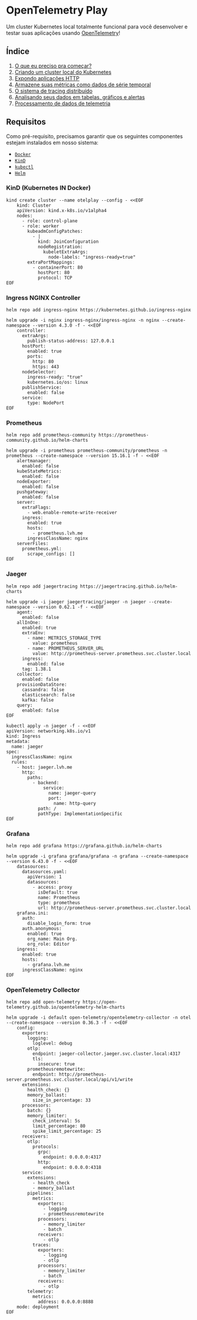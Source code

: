 # OpenTelemetry Play

Um cluster Kubernetes local totalmente funcional para você desenvolver e testar suas aplicações
usando [OpenTelemetry](https://opentelemetry.io/)!

## Índice

1. [O que eu preciso pra começar?](#requisitos)
1. [Criando um cluster local do Kubernetes](#kind-kubernetes-in-docker)
1. [Expondo aplicações HTTP](#ingress-nginx-controller)
1. [Armazene suas métricas como dados de série temporal](#prometheus)
1. [O sistema de tracing distribuído](#jaeger)
1. [Analisando seus dados em tabelas, gráficos e alertas](#grafana)
1. [Processamento de dados de telemetria](#opentelemetry-collector)

## Requisitos

Como pré-requisito, precisamos garantir que os seguintes componentes estejam instalados em nosso sistema:

* [`Docker`](https://docs.docker.com/get-docker/)
* [`KinD`](https://kind.sigs.k8s.io/docs/user/quick-start/#installation)
* [`kubectl`](https://kubernetes.io/docs/tasks/tools/install-kubectl)
* [`Helm`](https://helm.sh/docs/intro/install/)

### KinD (Kubernetes IN Docker)

```shell
kind create cluster --name otelplay --config - <<EOF
    kind: Cluster
    apiVersion: kind.x-k8s.io/v1alpha4
    nodes:
      - role: control-plane
      - role: worker
        kubeadmConfigPatches:
          - |
            kind: JoinConfiguration
            nodeRegistration:
              kubeletExtraArgs:
                node-labels: "ingress-ready=true"
        extraPortMappings:
          - containerPort: 80
            hostPort: 80
            protocol: TCP
EOF
```

### Ingress NGINX Controller

```shell
helm repo add ingress-nginx https://kubernetes.github.io/ingress-nginx                
```

```shell
helm upgrade -i nginx ingress-nginx/ingress-nginx -n nginx --create-namespace --version 4.3.0 -f - <<EOF
    controller:
      extraArgs:
        publish-status-address: 127.0.0.1
      hostPort:
        enabled: true
        ports:
          http: 80
          https: 443
      nodeSelector:
        ingress-ready: "true"
        kubernetes.io/os: linux
      publishService:
        enabled: false
      service:
        type: NodePort
EOF
```

### Prometheus

```shell
helm repo add prometheus-community https://prometheus-community.github.io/helm-charts        
```

```shell
helm upgrade -i prometheus prometheus-community/prometheus -n prometheus --create-namespace --version 15.16.1 -f - <<EOF
    alertmanager:
      enabled: false
    kubeStateMetrics:
      enabled: false
    nodeExporter:
      enabled: false
    pushgateway:
      enabled: false
    server:
      extraFlags:
        - web.enable-remote-write-receiver
      ingress:
        enabled: true
        hosts:
          - prometheus.lvh.me
        ingressClassName: nginx
    serverFiles:
      prometheus.yml:
        scrape_configs: []
EOF
```

### Jaeger

```shell
helm repo add jaegertracing https://jaegertracing.github.io/helm-charts               
```

```shell
helm upgrade -i jaeger jaegertracing/jaeger -n jaeger --create-namespace --version 0.62.1 -f - <<EOF
    agent:
      enabled: false
    allInOne:
      enabled: true
      extraEnv:
        - name: METRICS_STORAGE_TYPE
          value: prometheus
        - name: PROMETHEUS_SERVER_URL
          value: http://prometheus-server.prometheus.svc.cluster.local
      ingress:
        enabled: false
      tag: 1.38.1
    collector:
      enabled: false
    provisionDataStore:
      cassandra: false
      elasticsearch: false
      kafka: false
    query:
      enabled: false
EOF
```

```shell
kubectl apply -n jaeger -f - <<EOF
apiVersion: networking.k8s.io/v1
kind: Ingress
metadata:
  name: jaeger
spec:
  ingressClassName: nginx
  rules:
    - host: jaeger.lvh.me
      http:
        paths:
          - backend:
              service:
                name: jaeger-query
                port:
                  name: http-query
            path: /
            pathType: ImplementationSpecific
EOF
```

### Grafana

```shell
helm repo add grafana https://grafana.github.io/helm-charts                     
```

```shell
helm upgrade -i grafana grafana/grafana -n grafana --create-namespace --version 6.43.0 -f - <<EOF
    datasources:
      datasources.yaml:
        apiVersion: 1
        datasources:
          - access: proxy
            isDefault: true
            name: Prometheus
            type: prometheus
            url: http://prometheus-server.prometheus.svc.cluster.local
    grafana.ini:
      auth:
        disable_login_form: true
      auth.anonymous:
        enabled: true
        org_name: Main Org.
        org_role: Editor
    ingress:
      enabled: true
      hosts:
        - grafana.lvh.me
      ingressClassName: nginx
EOF
```

### OpenTelemetry Collector

```shell
helm repo add open-telemetry https://open-telemetry.github.io/opentelemetry-helm-charts
```

```shell
helm upgrade -i default open-telemetry/opentelemetry-collector -n otel --create-namespace --version 0.36.3 -f - <<EOF
    config:
      exporters:
        logging:
          loglevel: debug
        otlp:
          endpoint: jaeger-collector.jaeger.svc.cluster.local:4317
          tls:
            insecure: true
        prometheusremotewrite:
          endpoint: http://prometheus-server.prometheus.svc.cluster.local/api/v1/write
      extensions:
        health_check: {}
        memory_ballast:
          size_in_percentage: 33
      processors:
        batch: {}
        memory_limiter:
          check_interval: 5s
          limit_percentage: 80
          spike_limit_percentage: 25
      receivers:
        otlp:
          protocols:
            grpc:
              endpoint: 0.0.0.0:4317
            http:
              endpoint: 0.0.0.0:4318
      service:
        extensions:
          - health_check
          - memory_ballast
        pipelines:
          metrics:
            exporters:
              - logging
              - prometheusremotewrite
            processors:
              - memory_limiter
              - batch
            receivers:
              - otlp
          traces:
            exporters:
              - logging
              - otlp
            processors:
              - memory_limiter
              - batch
            receivers:
              - otlp
        telemetry:
          metrics:
            address: 0.0.0.0:8888
    mode: deployment
EOF
```

